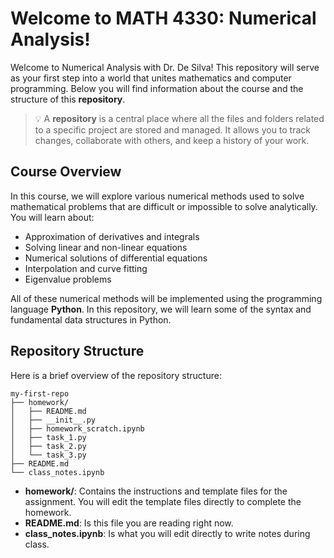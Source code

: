 # Welcome to MATH 4330: Numerical Analysis!

Welcome to Numerical Analysis with Dr. De Silva! This repository will serve as your first step into a world that unites mathematics and computer programming. Below you will find information about the course and the structure of this **repository**.

>💡 A **repository** is a central place where all the files and folders related to a specific project are stored and managed. It allows you to track changes, collaborate with others, and keep a history of your work.

## Course Overview

In this course, we will explore various numerical methods used to solve mathematical problems that are difficult or impossible to solve analytically. You will learn about:

- Approximation of derivatives and integrals
- Solving linear and non-linear equations
- Numerical solutions of differential equations
- Interpolation and curve fitting
- Eigenvalue problems

All of these numerical methods will be implemented using the programming language **Python**. In this repository, we will learn some of the syntax and fundamental data structures in Python.

## Repository Structure

Here is a brief overview of the repository structure:
```
my-first-repo
├── homework/
│   ├── README.md
│   ├── __init__.py
│   ├── homework_scratch.ipynb
│   ├── task_1.py
│   ├── task_2.py
│   └── task_3.py
├── README.md
└── class_notes.ipynb
```


- **homework/**: Contains the instructions and template files for the assignment. You will edit the template files directly to complete the homework.
- **README.md**: Is this file you are reading right now.
- **class_notes.ipynb**: Is what you will edit directly to write notes during class.
